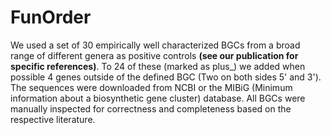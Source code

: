 FunOrder
=========

We used a set of 30 empirically well characterized BGCs from a broad range of different genera as positive controls **(see our publication for specific references)**. To 24 of these (marked as plus_) we added when possible 4 genes outside of the defined BGC (Two on both sides 5' and 3'). The sequences were downloaded from NCBI or the MIBiG (Minimum information about a biosynthetic gene cluster) database. All BGCs were manually inspected for correctness and completeness based on the respective literature. 
